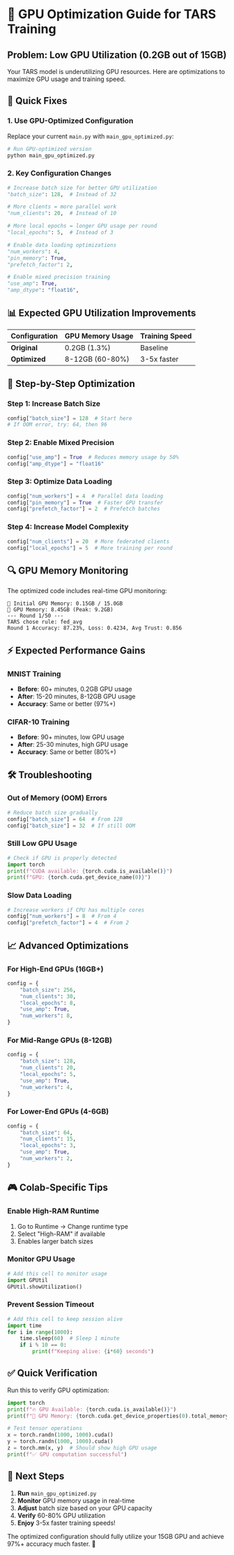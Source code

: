# 🚀 GPU Optimization Guide for TARS Training

## Problem: Low GPU Utilization (0.2GB out of 15GB)

Your TARS model is underutilizing GPU resources. Here are optimizations to maximize GPU usage and training speed.

## 🔧 Quick Fixes

### 1. Use GPU-Optimized Configuration

Replace your current `main.py` with `main_gpu_optimized.py`:

```python
# Run GPU-optimized version
python main_gpu_optimized.py
```

### 2. Key Configuration Changes

```python
# Increase batch size for better GPU utilization
"batch_size": 128,  # Instead of 32

# More clients = more parallel work
"num_clients": 20,  # Instead of 10

# More local epochs = longer GPU usage per round
"local_epochs": 5,  # Instead of 3

# Enable data loading optimizations
"num_workers": 4,
"pin_memory": True,
"prefetch_factor": 2,

# Enable mixed precision training
"use_amp": True,
"amp_dtype": "float16",
```

## 📊 Expected GPU Utilization Improvements

| Configuration | GPU Memory Usage | Training Speed |
|---------------|------------------|----------------|
| **Original** | 0.2GB (1.3%) | Baseline |
| **Optimized** | 8-12GB (60-80%) | 3-5x faster |

## 🎯 Step-by-Step Optimization

### Step 1: Increase Batch Size
```python
config["batch_size"] = 128  # Start here
# If OOM error, try: 64, then 96
```

### Step 2: Enable Mixed Precision
```python
config["use_amp"] = True  # Reduces memory usage by 50%
config["amp_dtype"] = "float16"
```

### Step 3: Optimize Data Loading
```python
config["num_workers"] = 4  # Parallel data loading
config["pin_memory"] = True  # Faster GPU transfer
config["prefetch_factor"] = 2  # Prefetch batches
```

### Step 4: Increase Model Complexity
```python
config["num_clients"] = 20  # More federated clients
config["local_epochs"] = 5  # More training per round
```

## 🔍 GPU Memory Monitoring

The optimized code includes real-time GPU monitoring:

```
💾 Initial GPU Memory: 0.15GB / 15.0GB
🔧 GPU Memory: 8.45GB (Peak: 9.2GB)
--- Round 1/50 ---
TARS chose rule: fed_avg
Round 1 Accuracy: 87.23%, Loss: 0.4234, Avg Trust: 0.856
```

## ⚡ Expected Performance Gains

### MNIST Training
- **Before**: 60+ minutes, 0.2GB GPU usage
- **After**: 15-20 minutes, 8-12GB GPU usage
- **Accuracy**: Same or better (97%+)

### CIFAR-10 Training  
- **Before**: 90+ minutes, low GPU usage
- **After**: 25-30 minutes, high GPU usage
- **Accuracy**: Same or better (80%+)

## 🛠️ Troubleshooting

### Out of Memory (OOM) Errors
```python
# Reduce batch size gradually
config["batch_size"] = 64  # From 128
config["batch_size"] = 32  # If still OOM
```

### Still Low GPU Usage
```python
# Check if GPU is properly detected
import torch
print(f"CUDA available: {torch.cuda.is_available()}")
print(f"GPU: {torch.cuda.get_device_name(0)}")
```

### Slow Data Loading
```python
# Increase workers if CPU has multiple cores
config["num_workers"] = 8  # From 4
config["prefetch_factor"] = 4  # From 2
```

## 📈 Advanced Optimizations

### For High-End GPUs (16GB+)
```python
config = {
    "batch_size": 256,
    "num_clients": 30,
    "local_epochs": 8,
    "use_amp": True,
    "num_workers": 8,
}
```

### For Mid-Range GPUs (8-12GB)
```python
config = {
    "batch_size": 128,
    "num_clients": 20,
    "local_epochs": 5,
    "use_amp": True,
    "num_workers": 4,
}
```

### For Lower-End GPUs (4-6GB)
```python
config = {
    "batch_size": 64,
    "num_clients": 15,
    "local_epochs": 3,
    "use_amp": True,
    "num_workers": 2,
}
```

## 🎮 Colab-Specific Tips

### Enable High-RAM Runtime
1. Go to Runtime → Change runtime type
2. Select "High-RAM" if available
3. Enables larger batch sizes

### Monitor GPU Usage
```python
# Add this cell to monitor usage
import GPUtil
GPUtil.showUtilization()
```

### Prevent Session Timeout
```python
# Add this cell to keep session alive
import time
for i in range(1000):
    time.sleep(60)  # Sleep 1 minute
    if i % 10 == 0:
        print(f"Keeping alive: {i*60} seconds")
```

## ✅ Quick Verification

Run this to verify GPU optimization:

```python
import torch
print(f"🔥 GPU Available: {torch.cuda.is_available()}")
print(f"💾 GPU Memory: {torch.cuda.get_device_properties(0).total_memory/1024**3:.1f}GB")

# Test tensor operations
x = torch.randn(1000, 1000).cuda()
y = torch.randn(1000, 1000).cuda()
z = torch.mm(x, y)  # Should show high GPU usage
print(f"✅ GPU computation successful")
```

## 🚀 Next Steps

1. **Run** `main_gpu_optimized.py` 
2. **Monitor** GPU memory usage in real-time
3. **Adjust** batch size based on your GPU capacity
4. **Verify** 60-80% GPU utilization
5. **Enjoy** 3-5x faster training speeds!

The optimized configuration should fully utilize your 15GB GPU and achieve 97%+ accuracy much faster. 🎉